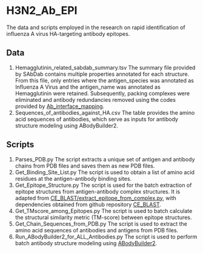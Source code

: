 # H3N2_Ab_EPI
The data and scripts employed in the research on rapid identification of influenza A virus HA-targeting antibody epitopes.

## Data
1. Hemagglutinin_related_sabdab_summary.tsv
The summary file provided by SAbDab contains multiple properties annotated for each structure. From this file, only entries where the antigen_species was annotated as Influenza A Virus and the antigen_name was annotated as Hemagglutinin were retained. Subsequently, packing complexes were eliminated and antibody redundancies removed using the codes provided by [Ab_interface_mapping](https://github.com/andreasvisbech/Ab_interface_mapping).
2. Sequences_of_antibodies_against_HA.csv
The table provides the amino acid sequences of antibodies, which serve as inputs for antibody structure modeling using ABodyBuilder2.

## Scripts
1. Parses_PDB.py
The script extracts a unique set of antigen and antibody chains from PDB files and saves them as new PDB files.
2. Get_Binding_Site_List.py
The script is used to obtain a list of amino acid residues at the antigen-antibody binding sites.
3. Get_Epitope_Structure.py
The script is used for the batch extraction of epitope structures from antigen-antibody complex structures. It is adapted  from [CE_BLAST/extract_epitope_from_complex.py](https://github.com/baddtongji/CE_BLAST), with dependencies obtained from github repository [CE_BLAST](https://github.com/baddtongji/CE_BLAST).
4. Get_TMscore_among_Epitopes.py
The script is used to batch calculate the structural similarity metric (TM-score) between epitope structures.
5. Get_Chain_Sequences_from_PDB.py
The script is used to extract the amino acid sequences of antibodies and antigens from PDB files.
6. Run_ABodyBuilder2_for_ALL_Antibodies.py
The script is used to perform batch antibody structure modeling using [ABodyBuilder2](https://github.com/oxpig/ImmuneBuilder).